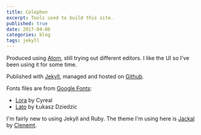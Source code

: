 ```yaml
---
title: Colophon
excerpt: Tools used to build this site.
published: true
date: 2017-04-06
categories: blog
tags: jekyll
---
```


Produced using [Atom](https://atom.io/), still trying out different editors. I like the UI so I've been using it for some time.

Published with [Jekyll](https://jekyllrb.com/), managed and hosted on [Github](https://github.com/).

Fonts files are from [Google Fonts](https://fonts.google.com/):
- [Lora](https://fonts.google.com/specimen/Lora) by Cyreal
- [Lato](https://fonts.google.com/specimen/Lato) by Łukasz Dziedzic

I'm fairly new to using Jekyll and Ruby. The theme I'm using here is [Jackal](https://github.com/clenemt/jackal) by [Clenemt](http://clenemt.com/).
